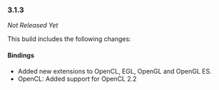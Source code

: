 ### 3.1.3

_Not Released Yet_

This build includes the following changes:

#### Bindings

- Added new extensions to OpenCL, EGL, OpenGL and OpenGL ES. 
- OpenCL: Added support for OpenCL 2.2